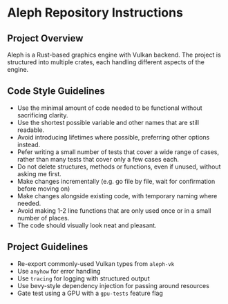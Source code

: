 # Aleph Repository Instructions

## Project Overview
Aleph is a Rust-based graphics engine with Vulkan backend.  The project is structured into multiple crates, each handling different aspects of the engine. 

## Code Style Guidelines
- Use the minimal amount of code needed to be functional without sacrificing clarity.
- Use the shortest possible variable and other names that are still readable.
- Avoid introducing lifetimes where possible, preferring other options instead.
- Pefer writing a small number of tests that cover a wide range of cases, rather than many tests that cover only a few cases each.
- Do not delete structures, methods or functions, even if unused, without asking me first.
- Make changes incrementally (e.g. go file by file, wait for confirmation before moving on)
- Make changes alongside existing code, with temporary naming where needed.
- Avoid making 1-2 line functions that are only used once or in a small number of places.
- The code should visually look neat and pleasant.


## Project Guidelines
- Re-export commonly-used Vulkan types from `aleph-vk`
- Use `anyhow` for error handling
- Use `tracing` for logging with structured output
- Use bevy-style dependency injection for passing around resources
- Gate test using a GPU with a `gpu-tests` feature flag